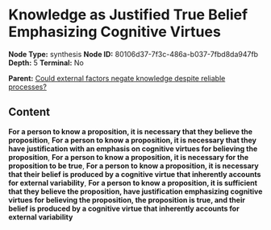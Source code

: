 # Knowledge as Justified True Belief Emphasizing Cognitive Virtues

**Node Type:** synthesis
**Node ID:** 80106d37-7f3c-486a-b037-7fbd8da947fb
**Depth:** 5
**Terminal:** No

**Parent:** [Could external factors negate knowledge despite reliable processes?](could-external-factors-negate-knowledge-despite-reliable-processes-antithesis-106f73f4-ea59-490f-a5db-65737c310f53.md)

## Content

**For a person to know a proposition, it is necessary that they believe the proposition**, **For a person to know a proposition, it is necessary that they have justification with an emphasis on cognitive virtues for believing the proposition**, **For a person to know a proposition, it is necessary for the proposition to be true**, **For a person to know a proposition, it is necessary that their belief is produced by a cognitive virtue that inherently accounts for external variability**, **For a person to know a proposition, it is sufficient that they believe the proposition, have justification emphasizing cognitive virtues for believing the proposition, the proposition is true, and their belief is produced by a cognitive virtue that inherently accounts for external variability**
